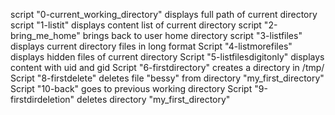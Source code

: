 script "0-current_working_directory" displays full path of current directory
script "1-listit" displays content list of current directory
script "2-bring_me_home" brings back to user home directory
script "3-listfiles" displays current directory files in long format
Script "4-listmorefiles" displays hidden files of current directory
Script "5-listfilesdigitonly" displays content with uid and gid
Script "6-firstdirectory" creates a directory in /tmp/
Script "8-firstdelete" deletes file "bessy" from directory "my_first_directory"
Script "10-back" goes to previous working directory
Script "9-firstdirdeletion" deletes directory "my_first_directory"
